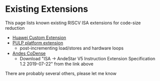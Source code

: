 Existing Extensions
===================

This page lists known existing RISCV ISA extensions for code-size reduction

* [Huawei Custom Extension](https://github.com/riscv/riscv-code-size-reduction/blob/master/existing_extensions/Huawei%20Custom%20Extension/README.md)
* [PULP platform extension](https://pulp-platform.org/docs/ri5cy_user_manual.pdf)
   * post-incrementing load/stores and hardware loops
* [Andes CoDense](http://www.andestech.com/en/products-solutions/product-documentation/)
   * Download "ISA -> AndeStar V5 Instruction Extension Specification 1.2	2019-07-22" from the link above

There are probably several others, please let me know

